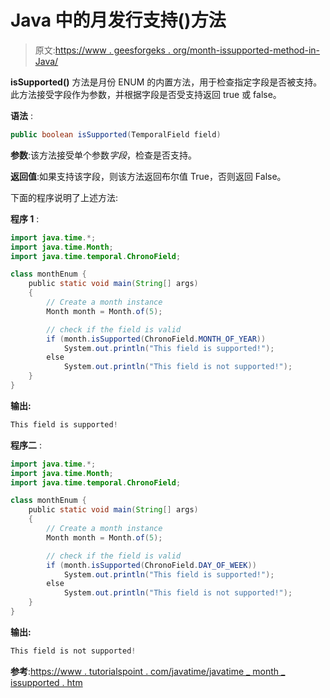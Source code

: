 # Java 中的月发行支持()方法

> 原文:[https://www . geesforgeks . org/month-issupported-method-in-Java/](https://www.geeksforgeeks.org/month-issupported-method-in-java/)

**isSupported()** 方法是月份 ENUM 的内置方法，用于检查指定字段是否被支持。此方法接受字段作为参数，并根据字段是否受支持返回 true 或 false。

**语法** :

```java
public boolean isSupported(TemporalField field)

```

**参数**:该方法接受单个参数*字段*，检查是否支持。

**返回值**:如果支持该字段，则该方法返回布尔值 True，否则返回 False。

下面的程序说明了上述方法:

**程序 1** :

```java
import java.time.*;
import java.time.Month;
import java.time.temporal.ChronoField;

class monthEnum {
    public static void main(String[] args)
    {
        // Create a month instance
        Month month = Month.of(5);

        // check if the field is valid
        if (month.isSupported(ChronoField.MONTH_OF_YEAR))
            System.out.println("This field is supported!");
        else
            System.out.println("This field is not supported!");
    }
}
```

**输出:**

```java
This field is supported!

```

**程序二** :

```java
import java.time.*;
import java.time.Month;
import java.time.temporal.ChronoField;

class monthEnum {
    public static void main(String[] args)
    {
        // Create a month instance
        Month month = Month.of(5);

        // check if the field is valid
        if (month.isSupported(ChronoField.DAY_OF_WEEK))
            System.out.println("This field is supported!");
        else
            System.out.println("This field is not supported!");
    }
}
```

**输出:**

```java
This field is not supported!

```

**参考**:[https://www . tutorialspoint . com/javatime/javatime _ month _ issupported . htm](https://www.tutorialspoint.com/javatime/javatime_month_issupported.htm)
